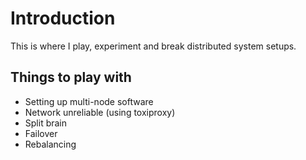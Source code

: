 # Introduction

This is where I play, experiment and break distributed system setups.

## Things to play with

- Setting up multi-node software
- Network unreliable (using toxiproxy)
- Split brain
- Failover
- Rebalancing
